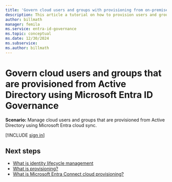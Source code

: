 ```yaml
---
title: 'Govern cloud users and groups with provisioning from on-premises and Entra Connect Cloud Sync'
description: This article a tutorial on how to provision users and groups using cloud sync.
author: billmath
manager: femila
ms.service: entra-id-governance
ms.topic: conceptual
ms.date: 12/30/2024
ms.subservice:
ms.author: billmath
---
```


# Govern cloud users and groups that are provisioned from Active Directory using Microsoft Entra ID Governance

**Scenario:** Manage cloud users and groups that are provisioned from Active Directory using Microsoft Entra cloud sync.


[!INCLUDE [sign in](~/includes/governance/governance-active-directory-to-entra-cloud-sync.md)]




## Next steps 
- [What is identity lifecycle management](~/id-governance/what-is-identity-lifecycle-management.md)
- [What is provisioning?](~/id-governance/what-is-provisioning.md)
- [What is Microsoft Entra Connect cloud provisioning?](~/identity/hybrid/cloud-sync/what-is-cloud-sync.md)
